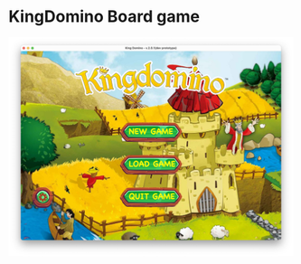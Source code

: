 # KingDomino Board game

![alt text](https://github.com/SoorajNair-001/KingDomino/blob/e33068aadfff8b282a6b8cd17e1d3280f7625ecf/Main%20Menu.png?raw=true)
